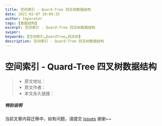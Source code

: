 ```yaml
---
title: 空间索引 - Quard-Tree 四叉树数据结构
date: 2021-02-07 10:09:25
author: Imperater
tags: [数据结构]
excerpt: 空间索引 - Quard-Tree 四叉树数据结构
swiper:
keywords: [空间索引,QuardTree,四叉树]
description: 空间索引 - Quard-Tree 四叉树数据结构
---
```


# 空间索引 - Quard-Tree 四叉树数据结构

> * 原文地址：[]()
> * 原文作者：[]()
> * 本文永久链接：[]()

##### **特别说明**

当前文章内容迁移中，如有问题，请提交 [issues](https://github.com/Starrier/starrier.github.io/issues) 谢谢~~

